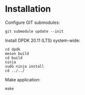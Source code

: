 # Installation

Configure GIT submodules:
```
git submodule update --init
```

Install DPDK 20.11 (LTS) system-wide:
```
cd dpdk
meson build
cd build
ninja
sudo ninja install
cd ../../
```

Make application:
```
make
```